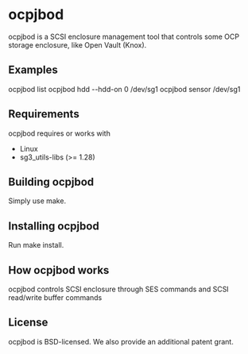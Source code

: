 # ocpjbod
ocpjbod is a SCSI enclosure management tool that controls some OCP
storage enclosure, like Open Vault (Knox).

## Examples
ocpjbod list
ocpjbod hdd --hdd-on 0 /dev/sg1
ocpjbod sensor /dev/sg1

## Requirements
ocpjbod requires or works with
* Linux
* sg3_utils-libs (>= 1.28)

## Building ocpjbod
Simply use make.

## Installing ocpjbod
Run make install.

## How ocpjbod works
ocpjbod controls SCSI enclosure through SES commands and SCSI read/write
buffer commands

## License
ocpjbod is BSD-licensed. We also provide an additional patent grant.